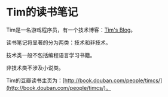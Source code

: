 # Tim的读书笔记
Tim是一名游戏程序员，有一个技术博客：[Tim's Blog](http://wuzhiwei.net)。

读书笔记将显著的分为两类：技术和非技术。

技术类一般不包括编程语言学习书籍。

非技术类不涉及小说类。

Tim的豆瓣读书主页为：[http://book.douban.com/people/timcs/](http://book.douban.com/people/timcs/)。

